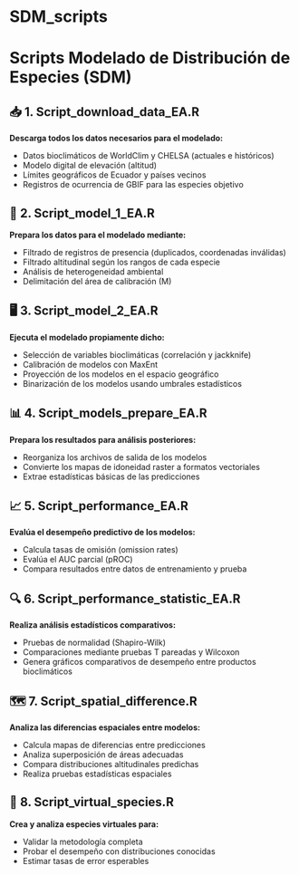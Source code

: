# SDM_scripts

# Scripts Modelado de Distribución de Especies (SDM)

## 📥 1. Script_download_data_EA.R  
**Descarga todos los datos necesarios para el modelado:**  
- Datos bioclimáticos de WorldClim y CHELSA (actuales e históricos)  
- Modelo digital de elevación (altitud)  
- Límites geográficos de Ecuador y países vecinos  
- Registros de ocurrencia de GBIF para las especies objetivo  

## 🧹 2. Script_model_1_EA.R  
**Prepara los datos para el modelado mediante:**  
- Filtrado de registros de presencia (duplicados, coordenadas inválidas)  
- Filtrado altitudinal según los rangos de cada especie  
- Análisis de heterogeneidad ambiental  
- Delimitación del área de calibración (M)  

## 🖥️ 3. Script_model_2_EA.R  
**Ejecuta el modelado propiamente dicho:**  
- Selección de variables bioclimáticas (correlación y jackknife)  
- Calibración de modelos con MaxEnt  
- Proyección de los modelos en el espacio geográfico  
- Binarización de los modelos usando umbrales estadísticos  

## 📊 4. Script_models_prepare_EA.R  
**Prepara los resultados para análisis posteriores:**  
- Reorganiza los archivos de salida de los modelos  
- Convierte los mapas de idoneidad raster a formatos vectoriales  
- Extrae estadísticas básicas de las predicciones  

## 📈 5. Script_performance_EA.R  
**Evalúa el desempeño predictivo de los modelos:**  
- Calcula tasas de omisión (omission rates)  
- Evalúa el AUC parcial (pROC)  
- Compara resultados entre datos de entrenamiento y prueba  

## 🔍 6. Script_performance_statistic_EA.R  
**Realiza análisis estadísticos comparativos:**  
- Pruebas de normalidad (Shapiro-Wilk)  
- Comparaciones mediante pruebas T pareadas y Wilcoxon  
- Genera gráficos comparativos de desempeño entre productos bioclimáticos  

## 🗺️ 7. Script_spatial_difference.R  
**Analiza las diferencias espaciales entre modelos:**  
- Calcula mapas de diferencias entre predicciones  
- Analiza superposición de áreas adecuadas  
- Compara distribuciones altitudinales predichas  
- Realiza pruebas estadísticas espaciales  

## 🧪 8. Script_virtual_species.R  
**Crea y analiza especies virtuales para:**  
- Validar la metodología completa  
- Probar el desempeño con distribuciones conocidas  
- Estimar tasas de error esperables  
